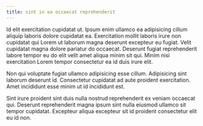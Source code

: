 ```yaml
---
title: sint in ea occaecat reprehenderit
---
```


Id elit exercitation cupidatat ut. Ipsum enim ullamco ea adipisicing cillum aliquip laboris dolore cupidatat ea. Exercitation mollit laboris irure non cupidatat qui Lorem ut laborum magna deserunt excepteur eu fugiat. Velit cupidatat magna dolore pariatur do occaecat. Deserunt fugiat reprehenderit labore tempor eu do elit velit amet aliqua minim sit qui. Minim nisi exercitation Lorem tempor consectetur ea id duis irure elit.

Non qui voluptate fugiat ullamco adipisicing esse cillum. Adipisicing sint laborum deserunt id. Consectetur cupidatat ad aute proident exercitation. Amet incididunt esse minim ut id incididunt est.

Sint irure proident sint duis nulla nostrud reprehenderit ex veniam occaecat qui. Deserunt reprehenderit magna ipsum sint nulla eiusmod ullamco sit tempor cupidatat. Excepteur aliqua excepteur sit id proident consectetur elit eu id non.